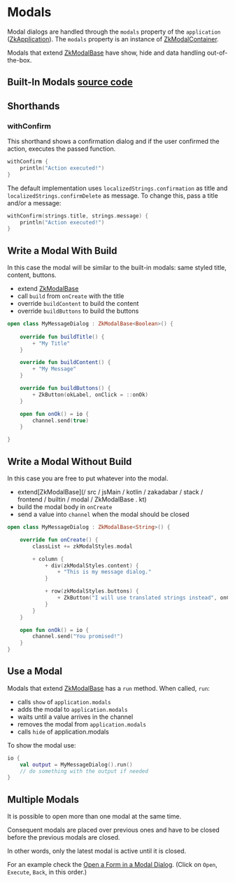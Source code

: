 # Modals

Modal dialogs are handled through the `modals` property of
the `application` ([ZkApplication](/core/core/src/jsMain/kotlin/zakadabar/core/browser/application/ZkApplication.kt)).
The `modals` property is an instance
of [ZkModalContainer](/core/core/src/jsMain/kotlin/zakadabar/core/browser/modal/ZkModalContainer.kt).

Modals that extend [ZkModalBase](/core/core/src/jsMain/kotlin/zakadabar/core/browser/modal/ZkModalBase.kt)
have show, hide and data handling out-of-the-box.

## Built-In Modals [source code](/lib/examples/src/jsMain/kotlin/zakadabar/lib/examples/frontend/modal/ModalExamples.kt)

<div data-zk-enrich="ModalExamples"></div>

## Shorthands

### withConfirm

This shorthand shows a confirmation dialog and if the user confirmed the action, executes the
passed function.

```kotlin
withConfirm {
    println("Action executed!")
}
```

The default implementation uses `localizedStrings.confirmation` as title and `localizedStrings.confirmDelete`
as message. To change this, pass a title and/or a message:

```kotlin
withConfirm(strings.title, strings.message) {
    println("Action executed!")
}
```

## Write a Modal With Build

In this case the modal will be similar to the built-in modals: same styled title, content, buttons.

* extend [ZkModalBase](/core/core/src/jsMain/kotlin/zakadabar/core/browser/modal/ZkModalBase.kt)
* call `build` from `onCreate` with the title
* override `buildContent` to build the content
* override `buildButtons` to build the buttons

```kotlin
open class MyMessageDialog : ZkModalBase<Boolean>() {
  
    override fun buildTitle() {
        + "My Title"
    }

    override fun buildContent() {
        + "My Message"
    }

    override fun buildButtons() {
        + ZkButton(okLabel, onClick = ::onOk)
    }

    open fun onOk() = io {
        channel.send(true)
    }

}
```

## Write a Modal Without Build

In this case you are free to put whatever into the modal.

* extend[ZkModalBase](/ src / jsMain / kotlin / zakadabar / stack / frontend / builtin / modal / ZkModalBase . kt)
* build the modal body in `onCreate`
* send a value into `channel` when the modal should be closed

```kotlin
open class MyMessageDialog : ZkModalBase<String>() {

    override fun onCreate() {
        classList += zkModalStyles.modal

        + column {
            + div(zkModalStyles.content) {
                + "This is my message dialog."
            }

            + row(zkModalStyles.buttons) {
                + ZkButton("I will use translated strings instead", onClick = ::onOk)
            }
        }
    }

    open fun onOk() = io {
        channel.send("You promised!")
    }
}
```

## Use a Modal

Modals that extend [ZkModalBase](/core/core/src/jsMain/kotlin/zakadabar/core/browser/modal/ZkModalBase.kt) has a `run`
method. When called, `run`:

* calls `show` of `application.modals`
* adds the modal to `application.modals`
* waits until a value arrives in the channel
* removes the modal from `application.modals`
* calls `hide` of application.modals

To show the modal use:

```kotlin
io {
    val output = MyMessageDialog().run()
    // do something with the output if needed
}
```

## Multiple Modals

It is possible to open more than one modal at the same time.

Consequent modals are placed over previous ones and have to be closed
before the previous modals are closed.

In other words, only the latest modal is active until it is closed.

For an example check the [Open a Form in a Modal Dialog](/doc/cookbook/browser/form/modal/recipe.md).
(Click on `Open`, `Execute`, `Back`, in this order.)
